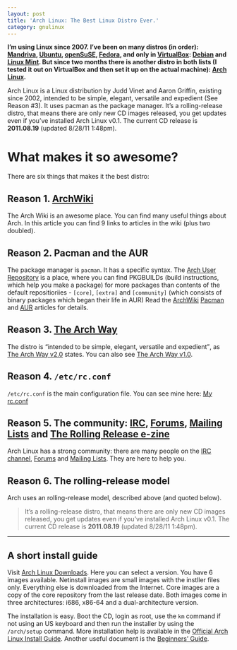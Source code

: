```yaml
---
layout: post
title: 'Arch Linux: The Best Linux Distro Ever.'
category: gnulinux
---
```

**I&#8217;m using Linux since 2007. I&#8217;ve been on many distros (in order): [Mandriva][], [Ubuntu][], [openSuSE][], [Fedora][], and only in [VirtualBox][]: [Debian][] and [Linux Mint][]. But since two months there is another distro in both lists (I tested it out on VirtualBox and then set it up on the actual machine): [Arch Linux][].**

<!--more-->

Arch Linux is a Linux distribution by Judd Vinet and Aaron Griffin, existing since 2002, intended to be simple, elegant, versatile and expedient (See Reason #3). It uses pacman as the package manager. It&#8217;s a rolling-release distro, that means there are only new CD images released, you get updates even if you&#8217;ve installed Arch Linux v0.1. The current CD release is **2011.08.19** (updated 8/28/11 1:48pm).

# What makes it so awesome?
There are six things that makes it the best distro:

## Reason 1. [ArchWiki][]
The Arch Wiki is an awesome place. You can find many useful things about Arch. In this article you can find 9 links to articles in the wiki (plus two doubled).

## Reason 2. Pacman and the AUR
The package manager is `pacman`. It has a specific syntax. The [Arch User Repository][AUR] is a place, where you can find PKGBUILDs (build instructions, which help you make a package) for more packages than contents of the default repositioriies - `[core]`, `[extra]` and `[community]` (which consists of binary packages which began their life in AUR) Read the [ArchWiki][] [Pacman][] and [AUR][ArchWiki: AUR] articles for details.

## Reason 3. [The Arch Way][tawv2]
The distro is <q>intended to be simple, elegant, versatile and expedient</q>, as [The Arch Way v2.0][tawv2] states. You can also see [The Arch Way v1.0][tawv1].

## Reason 4. `/etc/rc.conf`
`/etc/rc.conf` is the main configuration file. You can see mine here: [My rc.conf][]

## Reason 5. The community: [IRC][], [Forums][], [Mailing Lists][MLs] and [The Rolling Release e-zine][]
Arch Linux has a strong community: there are many people on the [IRC channel][IRC], [Forums][] and [Mailing Lists][MLs]. They are here to help you.

## Reason 6. The rolling-release model
Arch uses an rolling-release model, described above (and quoted below).

> It&#8217;s a rolling-release distro, that means there are only new CD images released, you get updates even if you&#8217;ve installed Arch Linux v0.1. The current CD release is **2011.08.19** (updated 8/28/11 1:48pm).

<hr>

## A short install guide
Visit [Arch Linux Downloads][]. Here you can select a version. You have 6 images available. Netinstall images are small images with the instller files only. Everything else is downloaded from the Internet. Core images are a copy of the core repository from the last release date. Both images come in three architectures: i686, x86-64 and a dual-architecture version.

The installation is easy. Boot the CD, login as root, use the `km` command if not using an US keyboard and then run the installer by using the `/arch/setup` command. More installation help is available in the [Official Arch Linux Install Guide][]. Another useful document is the [Beginners&#8217; Guide][beginners guide].

[Mandriva]:                          http://www2.mandriva.com/en/ "Mandriva"
[Ubuntu]:                            http://ubuntu.com "Ubuntu"
[openSuSE]:                          http://opensuse.org "openSuSE"
[Fedora]:                            http://fedoraproject.org "Fedora"
[VirtualBox]:                        http://virtualbox.org "VirtualBox"
[Debian]:                            http://debian.org "Debian"
[Linux Mint]:                        http://linuxmint.com "Linux Mint"
[Arch Linux]:                        http://archlinux.org "Arch Linux"
[ArchWiki]:                          https://wiki.archlinux.org/index.php/Main_Page "ArchWiki"
[Pacman]:                            https://wiki.archlinux.org/index.php/Pacman "Pacman"
[AUR]:                               http://aur.archlinux.org/ "AUR"
[ArchWiki: AUR]:                     https://wiki.archlinux.org/index.php/Arch_User_Repository "ArchWiki: Arch User Repository"
[my rc.conf]:                        http://kwpolska.co.cc/privpastebin/index.php?id=1297105122.9 "My rc.conf"
[IRC]:                               https://wiki.archlinux.org/index.php/IRC_Channel "IRC Channel"
[Forums]:                            https://bbs.archlinux.org "Forums"
[MLs]:                               http://mailman.archlinux.org/mailman/listinfo/ "Mailing Lists"
[The Rolling Release e-zine]:        http://rollingrelease.com/ "Rolling Release"
[tawv1]:                             https://wiki.archlinux.org/index.php/The_Arch_Way "The Arch Way"
[tawv2]:                             https://wiki.archlinux.org/index.php/The_Arch_Way_v2.0 "The Arch Way v2.0"
[The History of Arch Linux]:         https://wiki.archlinux.org/index.php/History_of_Arch_Linux "History of Arch linux"
[Arch Linux Downloads]:              http://www.archlinux.org/download/ "Arch Linux Downloads"
[Official Arch Linux Install Guide]: https://wiki.archlinux.org/index.php/Official_Arch_Linux_Install_Guide "Official Arch Linux Install Guide"
[beginners guide]:                   https://wiki.archlinux.org/index.php/Beginners%27_Guide "Beginners&#8217; Guide"
[contact]:                           http://kwpolska.co.cc/contact/ "Contact"
